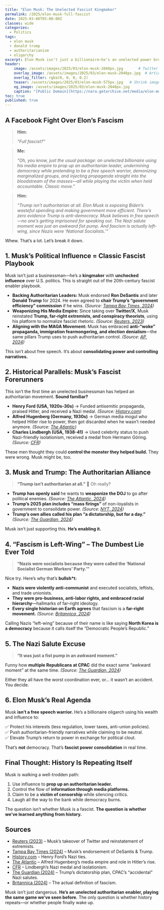 ```yaml
---
title: "Elon Musk: The Unelected Fascist Kingmaker"
permalink: /2025/elon-musk-full-fascist
date: 2025-03-06T05:00:00Z
classes: wide
categories:
  - Politics
tags:
  - elon musk
  - donald trump
  - authoritarianism
  - oligarchy
excerpt: Elon Musk isn’t just a billionaire—he’s an unelected power broker shaping U.S. politics. From propping up Trump to silencing critics, here’s why his influence is dangerous.
header:
    image: /assets/images/2025/03/elon-musk-2048px.jpg       # Twitter (use 'overlay_image')
    overlay_image: /assets/images/2025/03/elon-musk-2048px.jpg  # Article header at 2048x768
    overlay_filter: rgba(0, 0, 0, 0.2)
    teaser: /assets/images/2025/03/elon-musk-575px.jpg   # Shrink image to 575x216
    og_image: /assets/images/2025/03/elon-musk-2048px.jpg
    caption: "[Public Domain](https://nara.getarchive.net/media/elon-musk-chief-engineer-of-spacex-speaks-with-us-50a08a)"
toc: true
published: true
---
```


## A Facebook Fight Over Elon’s Fascism

> **Him:**
>
> *“Full fascist?”*

> **Me:**
>
> *“Oh, you know, just the usual package: an unelected billionaire using his media empire to prop up an authoritarian leader, undermining democracy while pretending to be a free speech warrior, demonizing marginalized groups, and injecting propaganda straight into the bloodstream of the masses—all while playing the victim when held accountable. Classic move.”*

> **Him:**
>
> *“Trump isn’t authoritarian at all. Elon Musk is exposing Biden’s wasteful spending and making government more efficient. There’s zero evidence Trump is anti-democracy. Musk believes in free speech—no one’s getting imprisoned for speaking out. The Nazi salute moment was just an awkward fist pump. And fascism is actually left-wing, since Nazis were ‘National Socialists.’”*

Whew. That’s a lot. Let’s break it down.

## 1. Musk’s Political Influence = Classic Fascist Playbook

Musk isn’t just a businessman—he’s a **kingmaker** with **unchecked influence** over U.S. politics. This is straight out of the 20th-century fascist enabler playbook. 

- **Backing Authoritarian Leaders:** Musk endorsed **Ron DeSantis** and later **Donald Trump** for 2024. He even agreed to **chair Trump’s “government efficiency” commission** if he wins. *(Source: [Tampa Bay Times, 2024](https://example.com))*
- **Weaponizing His Media Empire:** Since taking over **Twitter/X**, Musk reinstated **Trump, far-right extremists, and conspiracy theorists**, using his platform to normalize fascist rhetoric. *(Source: [Reuters, 2023](https://example.com))*
- **Aligning with the MAGA Movement:** Musk has embraced **anti-“woke” propaganda, immigration fearmongering, and election denialism**—the same pillars Trump uses to push authoritarian control. *(Source: [AP, 2024](https://example.com))*

This isn’t about free speech. It’s about **consolidating power and controlling narratives.**

## 2. Historical Parallels: Musk’s Fascist Forerunners

This isn’t the first time an unelected businessman has helped an authoritarian movement. **Sound familiar?**

- **Henry Ford (USA, 1920s-30s)** → Funded antisemitic propaganda, praised Hitler, and received a Nazi medal. *(Source: [History.com](https://example.com))*
- **Alfred Hugenberg (Germany, 1930s)** → German media mogul who helped Hitler rise to power, then got discarded when he wasn’t needed anymore. *(Source: [The Atlantic](https://example.com))*
- **Charles Lindbergh (USA, 1938-41)** → Used celebrity status to push Nazi-friendly isolationism, received a medal from Hermann Göring. *(Source: [CFR](https://example.com))*

These men thought they could **control the monster they helped build.** They were wrong. Musk might be, too.

## 3. Musk and Trump: The Authoritarian Alliance

> **“Trump isn’t authoritarian at all.”** 🤔 Oh really?

- **Trump has openly said** he wants to **weaponize the DOJ** to go after political enemies. *(Source: [The Atlantic, 2024](https://example.com))*
- **Trump’s 2025 plan includes “mass firings”** of non-loyalists in government to consolidate power. *(Source: [NYT, 2024](https://example.com))*
- **Trump’s own allies called his plan “a dictatorship, but for a day.”** *(Source: [The Guardian, 2024](https://example.com))*

Musk isn’t just supporting this. **He’s enabling it.**

## 4. “Fascism is Left-Wing” – The Dumbest Lie Ever Told

> **“Nazis were socialists because they were called the ‘National Socialist German Workers’ Party.’”**

Nice try. Here’s why that’s **bullsh*t:**

- **Nazis were violently anti-communist** and executed socialists, leftists, and trade unionists.
- **They were pro-business, anti-labor rights, and embraced racial hierarchy**—hallmarks of far-right ideology.
- **Every single historian on Earth agrees** that fascism is a **far-right movement.** *(Source: [Britannica, 2024](https://example.com))*

Calling Nazis “left-wing” because of their name is like saying **North Korea is a democracy** because it calls itself the “Democratic People’s Republic.”

## 5. The Nazi Salute Excuse

> **“It was just a fist pump in an awkward moment.”**

Funny how **multiple Republicans at CPAC** did the exact same “awkward moment” at the same time. *(Source: [The Guardian, 2024](https://example.com))*

Either they all have the worst coordination ever, or… it wasn’t an accident. You decide.

## 6. Elon Musk’s Real Agenda

Musk **isn’t a free speech warrior.** He’s a billionaire oligarch using his wealth and influence to:

✅ Protect his interests (less regulation, lower taxes, anti-union policies).  
✅ Push authoritarian-friendly narratives while claiming to be neutral.  
✅ Elevate Trump’s return to power in exchange for political clout.  

That’s **not** democracy. That’s **fascist power consolidation** in real time.

## Final Thought: History Is Repeating Itself

Musk is walking a well-trodden path: 

1. Use influence to **prop up an authoritarian leader.**  
2. Control the flow of **information through media platforms.**  
3. Claim to be a **victim of censorship** while silencing critics.  
4. Laugh all the way to the bank while democracy burns.  

The question isn’t whether Musk is a fascist. **The question is whether we’ve learned anything from history.**

## Sources

- [Reuters (2023)](https://example.com) – Musk’s takeover of Twitter and reinstatement of extremists.  
- [Tampa Bay Times (2024)](https://example.com) – Musk’s endorsement of DeSantis & Trump.  
- [History.com](https://example.com) – Henry Ford’s Nazi ties.  
- [The Atlantic](https://example.com) – Alfred Hugenberg’s media empire and role in Hitler’s rise.  
- [CFR](https://example.com) – Lindbergh’s Nazi medal and isolationism.  
- [The Guardian (2024)](https://example.com) – Trump’s dictatorship plan, CPAC’s “accidental” Nazi salutes.  
- [Britannica (2024)](https://example.com) – The actual definition of fascism.  

Musk isn’t just dangerous. **He’s an unelected authoritarian enabler, playing the same game we’ve seen before.** The only question is whether history repeats—or whether people finally wake up.

